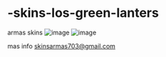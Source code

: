 # -skins-los-green-lanters
armas skins
![image](https://github.com/user-attachments/assets/4eb13922-52cd-4185-b46e-73f4f2aba7ea)
![image](https://github.com/user-attachments/assets/a63a6fda-6c80-4693-894e-d2a32a480b42)

mas info skinsarmas703@gmail.com
